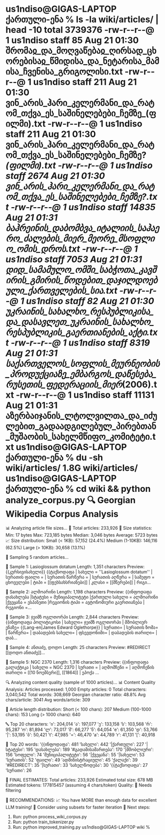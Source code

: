 us1ndiso@GIGAS-LAPTOP ქართული-ენა % ls -la wiki/articles/ | head -10
total 3739376
-rw-r--r--@     1 us1ndiso  staff       85 Aug 21 01:30 შრომაჲ_და_მოღვაწებაჲ_ღირსად_ცხორებისაჲ_წმიდისა_და_ნეტარისა_მამისა_ჩვენისა_გრიგოლისი.txt
-rw-r--r--@     1 us1ndiso  staff      211 Aug 21 01:30 ვინ_არის_ჰარი_კელერმანი_და_რატომ_თქვა_ეს_საშინელებები_ჩემზე_(ფილმი).txt
-rw-r--r--@     1 us1ndiso  staff      211 Aug 21 01:30 ვინ_არის_ჰარი_კელერმანი_და_რატომ_თქვა_ეს_საშინელებები_ჩემზე?_(ფილმი).txt
-rw-r--r--@     1 us1ndiso  staff     2674 Aug 21 01:30 ვინ_არის_ჰარი_კელერმანი_და_რატომ_თქვა_ეს_საშინელებები_ჩემზე?.txt
-rw-r--r--@     1 us1ndiso  staff    14835 Aug 21 01:31 ბაჰრეინის_დაბომბვა_იტალიის_საჰაერო_ძალების_მიერ_მეორე_მსოფლიო_ომის_დროს.txt
-rw-r--r--@     1 us1ndiso  staff     7053 Aug 21 01:31 დიდ_სამამულო_ომში_საბჭოთა_კავშირის_გმირის_წოდებით_დაჯილდოებული_ქართველების_სია.txt
-rw-r--r--@     1 us1ndiso  staff       82 Aug 21 01:30 უკრაინის_სახალხო_რესპუბლიკისა_და_დასავლეთ_უკრაინის_სახალხო_რესპუბლიკის_გაერთიანების_აქტი.txt
-rw-r--r--@     1 us1ndiso  staff     8319 Aug 21 01:31 საქართველოს_სოფლის_მეურნეობის_პროდუქციაზე_ემბარგოს_დაწესება_რუსეთის_ფედერაციის_მიერ_(2006).txt
-rw-r--r--@     1 us1ndiso  staff    11131 Aug 21 01:31 აზერბაიჯანის_ლტოლვილთა_და_იძულებით_გადაადგილებულ_პირებთან_მუშაობის_სახელმწიფო_კომიტეტი.txt
us1ndiso@GIGAS-LAPTOP ქართული-ენა % du -sh wiki/articles/
1.8G    wiki/articles/
us1ndiso@GIGAS-LAPTOP ქართული-ენა % cd wiki && python analyze_corpus.py
🔍 Georgian Wikipedia Corpus Analysis
==================================================
📊 Analyzing article file sizes...
📄 Total articles: 233,926
📏 Size statistics:
   Min: 17 bytes
   Max: 723,185 bytes
   Median: 3,046 bytes
   Average: 5723 bytes
📈 Size distribution:
   Small (< 1KB): 57,152 (24.4%)
   Medium (1-10KB): 146,116 (62.5%)
   Large (> 10KB): 30,658 (13.1%)

📖 Sampling 5 random articles...

📄 Sample 1: Lasioglossum dotatum
   Length: 1,351 characters
   Preview: {{კურსივისახელი}}
{{ტაქსოდაფა
| სახელი = ''Lasioglossum dotatum''
| სურათის ფაილი =
| სურათის წარწერა =
| სურათის აღწერა =
| სამეფო = ცხოველები
| ტიპი = [[ფეხსახსრიანები]]
| კლასი = [[მწერები]]
| რიგი...

📄 Sample 2: ალმოარინი
   Length: 1,198 characters
   Preview: {{ინფოდაფა დასახლება
|სტატუსი                  = მუნიციპალიტეტი
|ქართული სახელი        = ალმოარინი
|ქვეყანა = ესპანეთი
|რეგიონის ტიპი             =  ავტონომიური გაერთიანება
|რეგიონი                  =...

📄 Sample 3: ჯეიმზ ოგლთორპი
   Length: 2,844 characters
   Preview: {{ინფოდაფა პოლიტიკოსი
| სახელი= ჯეიმზ ოგლთორპი
| მშობლიურ ენაზე= {{Lang-en|James Edward Oglethorpe}}
| სურათი= 
| სურათის ზომა=
| წარწერა=
| დაბადების სახელი=
| ფსევდონიმი= 
| დაბადების თარიღი= 
| დაბ...

📄 Sample 4: ანთაძე, დოდო
   Length: 25 characters
   Preview: #REDIRECT [[დოდო ანთაძე]]...

📄 Sample 5: NGC 2370
   Length: 1,316 characters
   Preview: {{ინფოდაფა გალაქტიკა
 | სახელი                  = NGC 2370
 | სურათი               = 
 | აღმომჩენი               = 
 | აღმოჩენის თარიღი             = [[10 ნოემბერი]], [[1864]]
 | ეპოქა                ...

🔍 Analyzing content quality (sample of 1000 articles)...
📊 Content Quality Analysis:
   Articles processed: 1,000
   Empty articles: 0
   Total characters: 3,040,542
   Total words: 308,669
   Georgian character ratio: 48.8%
   Avg chars/article: 3041
   Avg words/article: 309

📏 Article length distribution:
   Short (< 100 chars): 207
   Medium (100-1000 chars): 153
   Long (> 1000 chars): 640

🔤 Top 20 characters:
   'ი': 204,014
   'ა': 197,077
   'ე': 133,158
   'ს': 103,568
   'რ': 95,287
   'ო': 81,894
   'ლ': 73,017
   'მ': 66,277
   'ნ': 64,054
   'e': 61,350
   'დ': 53,766
   '|': 53,195
   'ბ': 50,421
   't': 47,985
   '=': 46,470
   'a': 44,789
   'r': 41,131
   '[': 40,918

📝 Top 20 words:
   '{{ინფოდაფა': 481
   'სახელი': 442
   '|ქართული': 227
   '|სტატუსი': 195
   'დასახლება': 189
   '#გადამისამართება': 170
   '|მშობლიური': 156
   'სოფელი': 74
   'მუნიციპალიტეტი': 56
   '|ქვეყანა': 55
   '|სახელი': 53
   'სურათის': 52
   'ფაილი': 49
   'ადმინისტრაციული': 45
   'ქალაქი': 39
   '#REDIRECT': 35
   '|სურათი': 33
   'სახელწოდება': 30
   '{{ტაქსოდაფა': 27
   'სურათი': 26

🎯 FINAL ESTIMATES:
   Total articles: 233,926
   Estimated total size: 678 MB
   Estimated tokens: 177815457 (assuming 4 chars/token)
   Quality: 🔴 Needs filtering

🚀 RECOMMENDATIONS:
   📈 You have MORE than enough data for excellent LLM training!
   🎯 Consider using subsets for faster iteration
   🔄 Next steps:
   1. Run: python process_wiki_corpus.py
   2. Run: python train_tokenizer.py
   3. Run: python improved_training.py
us1ndiso@GIGAS-LAPTOP wiki % 